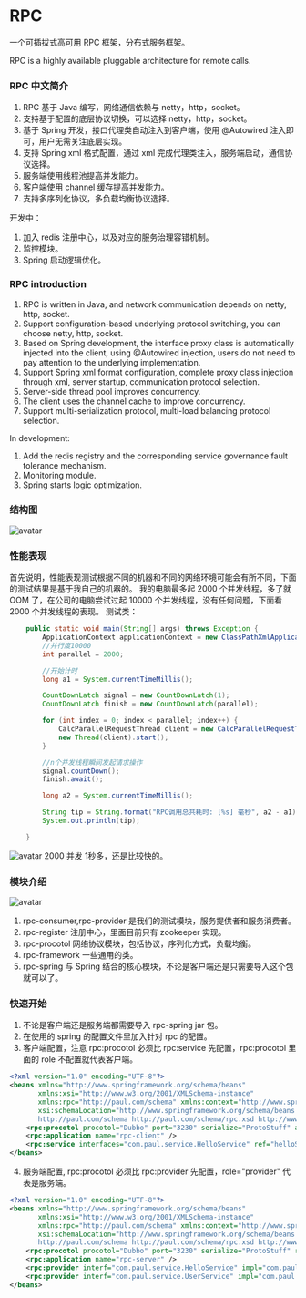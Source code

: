 # RPC

  一个可插拔式高可用 RPC 框架，分布式服务框架。
  
  RPC is a highly available pluggable architecture for remote calls.

### RPC 中文简介
1. RPC 基于 Java 编写，网络通信依赖与 netty，http，socket。
2. 支持基于配置的底层协议切换，可以选择 netty，http，socket。
3. 基于 Spring 开发，接口代理类自动注入到客户端，使用 @Autowired 注入即可，用户无需关注底层实现。
4. 支持 Spring xml 格式配置，通过 xml 完成代理类注入，服务端启动，通信协议选择。
5. 服务端使用线程池提高并发能力。
6. 客户端使用 channel 缓存提高并发能力。
7. 支持多序列化协议，多负载均衡协议选择。

开发中：
1. 加入 redis 注册中心，以及对应的服务治理容错机制。
2. 监控模块。
3. Spring 启动逻辑优化。

### RPC introduction
1. RPC is written in Java, and network communication depends on netty, http, socket.
2. Support configuration-based underlying protocol switching, you can choose netty, http, socket.
3. Based on Spring development, the interface proxy class is automatically injected into the client, using @Autowired injection, users do not need to pay attention to the underlying implementation.
4. Support Spring xml format configuration, complete proxy class injection through xml, server startup, communication protocol selection.
5. Server-side thread pool improves concurrency.
6. The client uses the channel cache to improve concurrency.
7. Support multi-serialization protocol, multi-load balancing protocol selection.

In development:
1. Add the redis registry and the corresponding service governance fault tolerance mechanism.
2. Monitoring module.
3. Spring starts logic optimization.

### 结构图
![avatar](https://github.com/PaulWang92115/RPC/blob/PAUL_RELEASE_1906/doc/20190630164543928.png)

### 性能表现
首先说明，性能表现测试根据不同的机器和不同的网络环境可能会有所不同，下面的测试结果是基于我自己的机器的。
我的电脑最多起 2000 个并发线程，多了就 OOM 了，在公司的电脑尝试过起 10000 个并发线程，没有任何问题，下面看 2000 个并发线程的表现。
测试类：
```java
	public static void main(String[] args) throws Exception {
		ApplicationContext applicationContext = new ClassPathXmlApplicationContext("rpc.xml");
		//并行度10000
		int parallel = 2000;

		//开始计时
		long a1 = System.currentTimeMillis();

		CountDownLatch signal = new CountDownLatch(1);
		CountDownLatch finish = new CountDownLatch(parallel);

		for (int index = 0; index < parallel; index++) {
			CalcParallelRequestThread client = new CalcParallelRequestThread(signal, finish, index,applicationContext);
			new Thread(client).start();
		}

		//n个并发线程瞬间发起请求操作
		signal.countDown();
		finish.await();

		long a2 = System.currentTimeMillis();

		String tip = String.format("RPC调用总共耗时: [%s] 毫秒", a2 - a1);
		System.out.println(tip);

	}
```
![avatar](https://github.com/PaulWang92115/RPC/blob/PAUL_RELEASE_1906/doc/countdown.png)
2000 并发 1秒多，还是比较快的。

### 模块介绍
![avatar](https://github.com/PaulWang92115/RPC/blob/PAUL_RELEASE_1906/doc/modules.png)
1. rpc-consumer,rpc-provider 是我们的测试模块，服务提供者和服务消费者。
2. rpc-register 注册中心，里面目前只有 zookeeper 实现。
3. rpc-procotol 网络协议模块，包括协议，序列化方式，负载均衡。
4. rpc-framework 一些通用的类。
5. rpc-spring 与 Spring 结合的核心模块，不论是客户端还是只需要导入这个包就可以了。

### 快速开始
1. 不论是客户端还是服务端都需要导入 rpc-spring jar 包。
2. 在使用的 spring 的配置文件里加入针对 rpc 的配置。
3. 客户端配置，注意 rpc:procotol 必须比 rpc:service 先配置，rpc:procotol 里面的 role 不配置就代表客户端。
```xml
<?xml version="1.0" encoding="UTF-8"?>
<beans xmlns="http://www.springframework.org/schema/beans"
       xmlns:xsi="http://www.w3.org/2001/XMLSchema-instance"
       xmlns:rpc="http://paul.com/schema" xmlns:context="http://www.springframework.org/schema/context"
       xsi:schemaLocation="http://www.springframework.org/schema/beans http://www.springframework.org/schema/beans/spring-beans.xsd
       http://paul.com/schema http://paul.com/schema/rpc.xsd http://www.springframework.org/schema/context http://www.springframework.org/schema/context/spring-context.xsd">
    <rpc:procotol procotol="Dubbo" port="3230" serialize="ProtoStuff" address="47.107.56.23:2181"/>
    <rpc:application name="rpc-client" />
    <rpc:service interfaces="com.paul.service.HelloService" ref="helloService" timeout="5000"/>
</beans>
```
4. 服务端配置, rpc:procotol 必须比 rpc:provider 先配置，role="provider" 代表是服务端。
```xml
<?xml version="1.0" encoding="UTF-8"?>
<beans xmlns="http://www.springframework.org/schema/beans"
       xmlns:xsi="http://www.w3.org/2001/XMLSchema-instance"
       xmlns:rpc="http://paul.com/schema" xmlns:context="http://www.springframework.org/schema/context"
       xsi:schemaLocation="http://www.springframework.org/schema/beans http://www.springframework.org/schema/beans/spring-beans.xsd
       http://paul.com/schema http://paul.com/schema/rpc.xsd http://www.springframework.org/schema/context http://www.springframework.org/schema/context/spring-context.xsd">
    <rpc:procotol procotol="Dubbo" port="3230" serialize="ProtoStuff" role="provider" address="47.107.56.23:2181"/>
    <rpc:application name="rpc-server" />
    <rpc:provider interf="com.paul.service.HelloService" impl="com.paul.service.HelloServiceImpl" />
    <rpc:provider interf="com.paul.service.UserService" impl="com.paul.service.UserServiceImpl" />
</beans>
```
